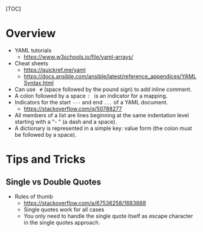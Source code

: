 [TOC]

# Overview

- YAML tutorials
    + https://www.w3schools.io/file/yaml-arrays/
- Cheat sheets
    + https://quickref.me/yaml
    + https://docs.ansible.com/ansible/latest/reference_appendices/YAMLSyntax.html
- Can use ` #` (space followed by the pound sign) to add inline comment.
- A colon followed by a space `: ` is an indicator for a mapping.
- Indicators for the start `---` and end `...` of a YAML document.
    + https://stackoverflow.com/q/50788277
- All members of a list are lines beginning at the same indentation
  level starting with a "- " (a dash and a space).
- A dictionary is represented in a simple key: value form (the colon
  must be followed by a space).

# Tips and Tricks

## Single vs Double Quotes

- Rules of thumb
    + https://stackoverflow.com/a/67536258/1683888
    + Single quotes work for all cases
    + You only need to handle the single quote itself as escape
      character in the single quotes approach.

